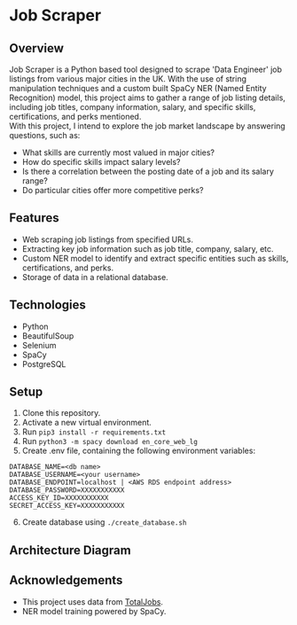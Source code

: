 # Job Scraper

## Overview
Job Scraper is a Python based tool designed to scrape 'Data Engineer' job listings from various major cities in the UK. With the use of string manipulation techniques and a custom built SpaCy NER (Named Entity Recognition) model, this project aims to gather a range of job listing details, including job titles, company information, salary, and specific skills, certifications, and perks mentioned. <br/>
With this project, I intend to explore the job market landscape by answering questions, such as:

- What skills are currently most valued in major cities?
- How do specific skills impact salary levels?
- Is there a correlation between the posting date of a job and its salary range?
- Do particular cities offer more competitive perks?

## Features
- Web scraping job listings from specified URLs.
- Extracting key job information such as job title, company, salary, etc.
- Custom NER model to identify and extract specific entities such as skills, certifications, and perks.
- Storage of data in a relational database.

## Technologies
- Python
- BeautifulSoup
- Selenium
- SpaCy
- PostgreSQL

## Setup
1. Clone this repository.
2. Activate a new virtual environment.
3. Run `pip3 install -r requirements.txt`
4. Run `python3 -m spacy download en_core_web_lg` 
5. Create .env file, containing the following environment variables:
```
DATABASE_NAME=<db name>
DATABASE_USERNAME=<your username>
DATABASE_ENDPOINT=localhost | <AWS RDS endpoint address>
DATABASE_PASSWORD=XXXXXXXXXXX
ACCESS_KEY_ID=XXXXXXXXXXX
SECRET_ACCESS_KEY=XXXXXXXXXXX
```
6. Create database using `./create_database.sh`
## Architecture Diagram


## Acknowledgements
- This project uses data from [TotalJobs](https://www.totaljobs.com/).
- NER model training powered by SpaCy.

